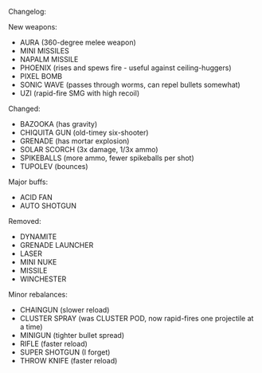 Changelog:

New weapons:
- AURA (360-degree melee weapon)
- MINI MISSILES
- NAPALM MISSILE
- PHOENIX (rises and spews fire - useful against ceiling-huggers)
- PIXEL BOMB
- SONIC WAVE (passes through worms, can repel bullets somewhat)
- UZI (rapid-fire SMG with high recoil)

Changed:
- BAZOOKA (has gravity)
- CHIQUITA GUN (old-timey six-shooter)
- GRENADE (has mortar explosion)
- SOLAR SCORCH (3x damage, 1/3x ammo)
- SPIKEBALLS (more ammo, fewer spikeballs per shot)
- TUPOLEV (bounces)

Major buffs:
- ACID FAN
- AUTO SHOTGUN

Removed:
- DYNAMITE
- GRENADE LAUNCHER
- LASER
- MINI NUKE
- MISSILE
- WINCHESTER

Minor rebalances:
- CHAINGUN (slower reload)
- CLUSTER SPRAY (was CLUSTER POD, now rapid-fires one projectile at a time)
- MINIGUN (tighter bullet spread)
- RIFLE (faster reload)
- SUPER SHOTGUN (I forget)
- THROW KNIFE (faster reload)